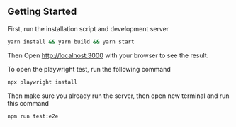 ## Getting Started

First, run the installation script and development server

```bash
yarn install && yarn build && yarn start
```

Then Open [http://localhost:3000](http://localhost:3000) with your browser to see the result.

To open the playwright test, run the following command

```bash
npx playwright install
```

Then make sure you already run the server, then open new terminal and run this command

```bash
npm run test:e2e
```
